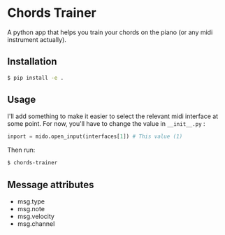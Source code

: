 # Chords Trainer

A python app that helps you train your chords on the piano (or any midi instrument actually).

## Installation

```bash
$ pip install -e .
```

## Usage

I'll add something to make it easier to select the relevant midi interface at some point. For now, you'll have to change the value in `__init__.py` :

```python
inport = mido.open_input(interfaces[1]) # This value (1)
```

Then run:

```bash
$ chords-trainer
```


## Message attributes
- msg.type
- msg.note
- msg.velocity
- msg.channel
